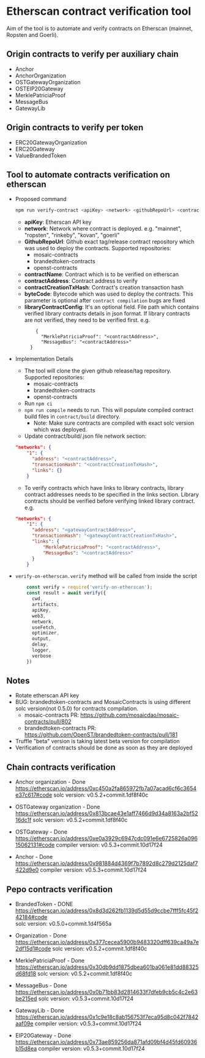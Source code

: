 # Etherscan contract verification tool

Aim of the tool is to automate and verify contracts on Etherscan (mainnet, Ropsten and Goerli).

## Origin contracts to verify per auxiliary chain
- Anchor
- AnchorOrganization
- OSTGatewayOrganization
- OSTEIP20Gateway
- MerklePatriciaProof
- MessageBus
- GatewayLib

## Origin contracts to verify per token
- ERC20GatewayOrganization
- ERC20Gateway
- ValueBrandedToken

## Tool to automate contracts verification on etherscan

- Proposed command
    ```bash
    npm run verify-contract <apiKey> <network> <githubRepoUrl> <contractName> <contractAddress> <contractCreationTxHash> <byteCode> <libraryContractConfig>
    ```
    - <b>apiKey</b>: Etherscan API key
    - <b>network</b>: Network where contract is deployed. e.g. "mainnet", "ropsten", "rinkeby", "kovan", "goerli"
    - <b>GithubRepoUrl</b>: Github exact tag/release contract repository which was used to deploy the contracts. Supported repositories:
        - mosaic-contracts
        - brandedtoken-contracts
        - openst-contracts
    - <b>contractName</b>: Contract which is to be verified on etherscan
    - <b>contractAddress</b>: Contract address to verify
    - <b>contractCreationTxHash</b>: Contract's creation transaction hash
    - <b>byteCode</b>: Bytecode which was used to deploy the contracts. This parameter is optional after `contract compilation` bugs are fixed
    - <b>libraryContractConfig</b>: It's an optional field. File path which contains verified library contracts details in json format. If library contracts are not verified, they need to be verified first. e.g.
        ```
            {
              "MerklePatriciaProof": "<contractAddress>",
              "MessageBus": "<contractAddress>"
          }
        ```

- Implementation Details
    - The tool will clone the given github release/tag repository. Supported repositories:
        - mosaic-contracts
        - brandedtoken-contracts
        - openst-contracts
    - Run `npm ci`
    - `npm run compile` needs to run. This will populate compiled contract build files in `contract/build` directory. 
        - Note: Make sure contracts are compiled with exact solc version which was deployed.
    - Update contract/build/<contractName>.json file network section:
    ```json
    "networks": {
        "1": {
          "address": "<contractAddress>",
          "transactionHash": "<contractCreationTxHash>",
          "links": {}
        }
    ```
    - To verify contracts which have links to library contracts, library contract addresses needs to be specified in the links section. 
      Library contracts should be verified before verifying linked library contract. e.g.
    ```json
    "networks": {
        "1": {
          "address": "<gatewayContractAddress>",
          "transactionHash": "<gatewayContractCreationTxHash>",
          "links": {
              "MerklePatriciaProof": "<contractAddress>",
              "MessageBus": "<contractAddress>"
          }
        }
     ```

- `verify-on-etherscan.verify` method will be called from inside the script

    ```javascript
        const verify = require('verify-on-etherscan');
        const result = await verify({
          cwd,
          artifacts,
          apiKey,
          web3,
          network,
          useFetch,
          optimizer,
          output,
          delay,
          logger,
          verbose
        })
    ```

## Notes

- Rotate etherscan API key
- BUG: brandedtoken-contracts and MosaicContracts is using different solc version(not 0.5.0) for contracts compilation.
   - mosaic-contracts PR: https://github.com/mosaicdao/mosaic-contracts/pull/802
   - brandedtoken-contracts PR: https://github.com/OpenST/brandedtoken-contracts/pull/181
- Truffle "beta" version is taking latest beta version for compilation
- Verification of contracts should be done as soon as they are deployed

## Chain contracts verification

- Anchor organization - Done
https://etherscan.io/address/0xc450a2fa865972fb7a07acad6cf6c3654e37c617#code
solc version: v0.5.2+commit.1df8f40c

- OSTGateway organization - Done
https://etherscan.io/address/0x813bcae43e1aff7466d9d34a8163a2bf5216dc1f
solc version: v0.5.2+commit.1df8f40c

- OSTGateway - Done
https://etherscan.io/address/0xe0a3929c6947cdc091e6e6725826a09615062131#code
compiler version: v0.5.3+commit.10d17f24

- Anchor - Done
https://etherscan.io/address/0x981884d4369f7b7892d8c279d2125daf7422d9e0
compiler version: v0.5.3+commit.10d17f24
    
## Pepo contracts verification

- BrandedToken - DONE
https://etherscan.io/address/0x8d3d262fb1139d5d55d9ccbe7fff5fc45f242184#code  
solc version: v0.5.0+commit.1d4f565a

- Organization - Done
 https://etherscan.io/address/0x377cecea5900b9483320dff639ca49a7e2df15d1#code
 solc version: v0.5.2+commit.1df8f40c
 
- MerklePatriciaProof - Done 
  https://etherscan.io/address/0x30db9dd1875dbea601ba061e81dd88325d68fd18
  solc version: v0.5.2+commit.1df8f40c
  
- MessageBus - Done
    https://etherscan.io/address/0x0b71bb83d2814633f7dfeb9cb5c4c2e63be215ed
  solc version: v0.5.3+commit.10d17f24

- GatewayLib - Done
    https://etherscan.io/address/0x1c9e18c8ab156753f7eca95d8c042f7842aaf09e
  compiler version: v0.5.3+commit.10d17f24  

- EIP20Gateway - Done
    https://etherscan.io/address/0x73ae859256da871afd09bf4d45fd60936b15d8ea
  compiler version: v0.5.3+commit.10d17f24   
    


